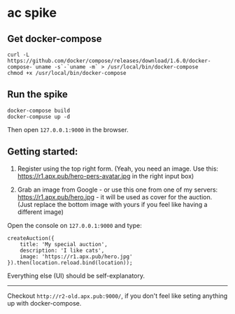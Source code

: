 # ac spike


## Get docker-compose

    curl -L https://github.com/docker/compose/releases/download/1.6.0/docker-compose-`uname -s`-`uname -m` > /usr/local/bin/docker-compose
    chmod +x /usr/local/bin/docker-compose

## Run the spike

    docker-compose build
    docker-compuse up -d

Then open `127.0.0.1:9000` in the browser.

## Getting started:

1) Register using the top right form. (Yeah, you need an image. Use this: https://r1.apx.pub/hero-pers-avatar.jpg in the right input box)

2) Grab an image from Google - or use this one from one of my servers: https://r1.apx.pub/hero.jpg - it will be used as cover for the auction. (Just replace the bottom image with yours if you feel like having a different image)

Open the console on `127.0.0.1:9000` and type:

    createAuction({
        title: 'My special auction',
        description: 'I like cats',
        image: 'https://r1.apx.pub/hero.jpg'
    }).then(location.reload.bind(location));

Everything else (UI) should be self-explanatory.

--------------------------------------------

Checkout `http://r2-old.apx.pub:9000/`, if you don't feel like seting anything up with docker-compose.